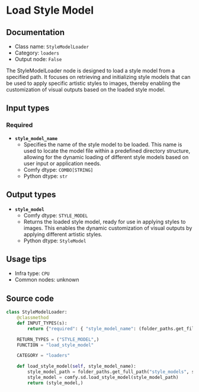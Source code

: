 # Load Style Model
## Documentation
- Class name: `StyleModelLoader`
- Category: `loaders`
- Output node: `False`

The StyleModelLoader node is designed to load a style model from a specified path. It focuses on retrieving and initializing style models that can be used to apply specific artistic styles to images, thereby enabling the customization of visual outputs based on the loaded style model.
## Input types
### Required
- **`style_model_name`**
    - Specifies the name of the style model to be loaded. This name is used to locate the model file within a predefined directory structure, allowing for the dynamic loading of different style models based on user input or application needs.
    - Comfy dtype: `COMBO[STRING]`
    - Python dtype: `str`
## Output types
- **`style_model`**
    - Comfy dtype: `STYLE_MODEL`
    - Returns the loaded style model, ready for use in applying styles to images. This enables the dynamic customization of visual outputs by applying different artistic styles.
    - Python dtype: `StyleModel`
## Usage tips
- Infra type: `CPU`
- Common nodes: unknown


## Source code
```python
class StyleModelLoader:
    @classmethod
    def INPUT_TYPES(s):
        return {"required": { "style_model_name": (folder_paths.get_filename_list("style_models"), )}}

    RETURN_TYPES = ("STYLE_MODEL",)
    FUNCTION = "load_style_model"

    CATEGORY = "loaders"

    def load_style_model(self, style_model_name):
        style_model_path = folder_paths.get_full_path("style_models", style_model_name)
        style_model = comfy.sd.load_style_model(style_model_path)
        return (style_model,)

```
